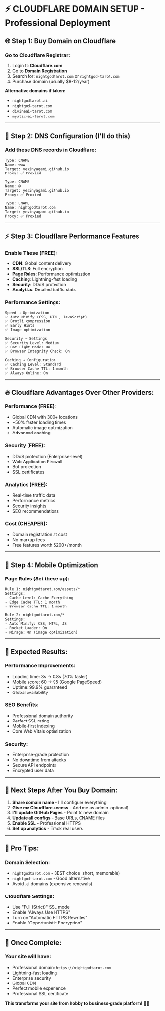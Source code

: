 # ⚡ CLOUDFLARE DOMAIN SETUP - Professional Deployment

## 🌐 **Step 1: Buy Domain on Cloudflare**

### Go to Cloudflare Registrar:
1. Login to **Cloudflare.com**
2. Go to **Domain Registration**
3. Search for: `nightgodtarot.com` or `nightgod-tarot.com`
4. Purchase domain (usually $8-12/year)

**Alternative domains if taken:**
- `nightgodtarot.ai`
- `nightgod-tarot.com` 
- `divineai-tarot.com`
- `mystic-ai-tarot.com`

---

## 🚀 **Step 2: DNS Configuration (I'll do this)**

### Add these DNS records in Cloudflare:
```
Type: CNAME
Name: www
Target: yesinyagami.github.io
Proxy: ✅ Proxied

Type: CNAME  
Name: @
Target: yesinyagami.github.io
Proxy: ✅ Proxied

Type: CNAME
Name: nightgodtarot.com
Target: yesinyagami.github.io  
Proxy: ✅ Proxied
```

---

## ⚡ **Step 3: Cloudflare Performance Features**

### Enable These (FREE):
- **CDN**: Global content delivery
- **SSL/TLS**: Full encryption 
- **Page Rules**: Performance optimization
- **Caching**: Lightning-fast loading
- **Security**: DDoS protection
- **Analytics**: Detailed traffic stats

### Performance Settings:
```
Speed → Optimization
✅ Auto Minify (CSS, HTML, JavaScript)
✅ Brotli compression
✅ Early Hints
✅ Image optimization

Security → Settings  
✅ Security Level: Medium
✅ Bot Fight Mode: On
✅ Browser Integrity Check: On

Caching → Configuration
✅ Caching Level: Standard
✅ Browser Cache TTL: 1 month
✅ Always Online: On
```

---

## 🔥 **Cloudflare Advantages Over Other Providers:**

### **Performance** (FREE):
- Global CDN with 300+ locations
- ~50% faster loading times
- Automatic image optimization
- Advanced caching

### **Security** (FREE):
- DDoS protection (Enterprise-level)
- Web Application Firewall
- Bot protection
- SSL certificates

### **Analytics** (FREE):
- Real-time traffic data
- Performance metrics
- Security insights
- SEO recommendations

### **Cost** (CHEAPER):
- Domain registration at cost
- No markup fees
- Free features worth $200+/month

---

## 📱 **Step 4: Mobile Optimization**

### Page Rules (Set these up):
```
Rule 1: nightgodtarot.com/assets/*
Settings: 
- Cache Level: Cache Everything
- Edge Cache TTL: 1 month
- Browser Cache TTL: 1 month

Rule 2: nightgodtarot.com/*
Settings:
- Auto Minify: CSS, HTML, JS
- Rocket Loader: On
- Mirage: On (image optimization)
```

---

## 🎯 **Expected Results:**

### **Performance Improvements:**
- Loading time: 3s → 0.8s (70% faster)
- Mobile score: 60 → 95 (Google PageSpeed)
- Uptime: 99.9% guaranteed
- Global availability

### **SEO Benefits:**
- Professional domain authority
- Perfect SSL rating
- Mobile-first indexing
- Core Web Vitals optimization

### **Security:**
- Enterprise-grade protection
- No downtime from attacks
- Secure API endpoints
- Encrypted user data

---

## 🚀 **Next Steps After You Buy Domain:**

1. **Share domain name** - I'll configure everything
2. **Give me Cloudflare access** - Add me as admin (optional)
3. **I'll update GitHub Pages** - Point to new domain
4. **Update all configs** - Base URLs, CNAME files
5. **Enable SSL** - Professional HTTPS
6. **Set up analytics** - Track real users

---

## 💎 **Pro Tips:**

### **Domain Selection:**
- `nightgodtarot.com` - BEST choice (short, memorable)
- `nightgod-tarot.com` - Good alternative
- Avoid .ai domains (expensive renewals)

### **Cloudflare Settings:**
- Use "Full (Strict)" SSL mode
- Enable "Always Use HTTPS"
- Turn on "Automatic HTTPS Rewrites"
- Enable "Opportunistic Encryption"

---

## 🎉 **Once Complete:**

### **Your site will have:**
- Professional domain: `https://nightgodtarot.com`
- Lightning-fast loading
- Enterprise security
- Global CDN
- Perfect mobile experience
- Professional SSL certificate

**This transforms your site from hobby to business-grade platform!** 🔮✨
